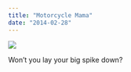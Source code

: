 ```yaml
---
title: "Motorcycle Mama"
date: "2014-02-28"
---
```


![](https://64.media.tumblr.com/4bb5c5348143f0dcbdc0502b92003141/tumblr_inline_pkktc0azas1qlj3bd_540.jpg)

Won’t you lay your big spike down?
